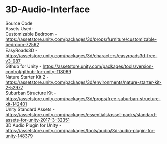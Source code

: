 ﻿# 3D-Audio-Interface
Source Code <br/>
Assets Used: <br/>
Customizable Bedroom - https://assetstore.unity.com/packages/3d/props/furniture/customizable-bedroom-72562 <br/>
EasyRoads3D - https://assetstore.unity.com/packages/3d/characters/easyroads3d-free-v3-987 <br/>
Github for Unity - https://assetstore.unity.com/packages/tools/version-control/github-for-unity-118069 <br/>
Nature Starter Kit 2 - https://assetstore.unity.com/packages/3d/environments/nature-starter-kit-2-52977 <br/>
Suburban Structure Kit - https://assetstore.unity.com/packages/3d/props/free-suburban-structure-kit-142401 <br/>
Unity Standard Assets - https://assetstore.unity.com/packages/essentials/asset-packs/standard-assets-for-unity-2017-3-32351 <br/>
3D Audio Plugin for Unity - https://assetstore.unity.com/packages/tools/audio/3d-audio-plugin-for-unity-148379 <br/>
